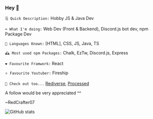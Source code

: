 ### Hey 👋
`🗒️ Quick Description:` Hobby JS & Java Dev

`⌨️ What I'm doing:` Web Dev (Front & Backend), Discord.js bot dev, npm Package Dev

`🤔 Languages Known:` \[HTML\], CSS, JS, Java, TS

`🕰️ Most used npm Packages:` Chalk, EzTw, Discord.js, Express

`❤️ Favourite Framwork:` React

`⭐ Favourite Youtuber:` Fireship

`👀 Check out too...` [Rediverse](https://github.com/Rediverse), [Processed](https://github.com/ProcessedMod)


A follow would be very appreciated ^^

~RedCrafter07

![GitHub stats](https://github-readme-stats.vercel.app/api?username=RedCrafter07)

